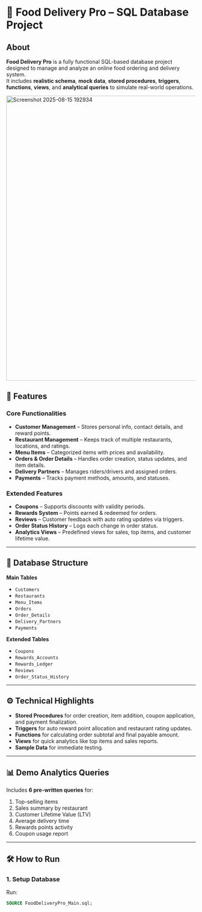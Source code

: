 # 🍔 Food Delivery Pro – SQL Database Project

## About
**Food Delivery Pro** is a fully functional SQL-based database project designed to manage and analyze an online food ordering and delivery system.  
It includes **realistic schema**, **mock data**, **stored procedures**, **triggers**, **functions**, **views**, and **analytical queries** to simulate real-world operations.


<img width="1269" height="758" alt="Screenshot 2025-08-15 192934" src="https://github.com/user-attachments/assets/abfbfb08-1d12-423d-ad68-3024c9bb0dd5" />

## 🚀 Features

### **Core Functionalities**
- **Customer Management** – Stores personal info, contact details, and reward points.
- **Restaurant Management** – Keeps track of multiple restaurants, locations, and ratings.
- **Menu Items** – Categorized items with prices and availability.
- **Orders & Order Details** – Handles order creation, status updates, and item details.
- **Delivery Partners** – Manages riders/drivers and assigned orders.
- **Payments** – Tracks payment methods, amounts, and statuses.

### **Extended Features**
- **Coupons** – Supports discounts with validity periods.
- **Rewards System** – Points earned & redeemed for orders.
- **Reviews** – Customer feedback with auto rating updates via triggers.
- **Order Status History** – Logs each change in order status.
- **Analytics Views** – Predefined views for sales, top items, and customer lifetime value.

---

## 📂 Database Structure

**Main Tables**
- `Customers`
- `Restaurants`
- `Menu_Items`
- `Orders`
- `Order_Details`
- `Delivery_Partners`
- `Payments`

**Extended Tables**
- `Coupons`
- `Rewards_Accounts`
- `Rewards_Ledger`
- `Reviews`
- `Order_Status_History`

---

## ⚙️ Technical Highlights
- **Stored Procedures** for order creation, item addition, coupon application, and payment finalization.
- **Triggers** for auto reward point allocation and restaurant rating updates.
- **Functions** for calculating order subtotal and final payable amount.
- **Views** for quick analytics like top items and sales reports.
- **Sample Data** for immediate testing.

---

## 📊 Demo Analytics Queries
Includes **6 pre-written queries** for:
1. Top-selling items
2. Sales summary by restaurant
3. Customer Lifetime Value (LTV)
4. Average delivery time
5. Rewards points activity
6. Coupon usage report

---

## 🛠 How to Run

### **1. Setup Database**
Run:
```sql
SOURCE FoodDeliveryPro_Main.sql;
